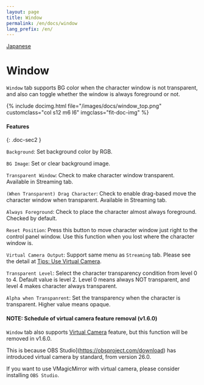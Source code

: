```yaml
---
layout: page
title: Window
permalink: /en/docs/window
lang_prefix: /en/
---
```


[Japanese](../../docs/window)

# Window

`Window` tab supports BG color when the character window is not transparent, and also can toggle whether the window is always foreground or not.

<div class="row">
{% include docimg.html file="/images/docs/window_top.png" customclass="col s12 m6 l6" imgclass="fit-doc-img" %}
</div>

#### Features
{: .doc-sec2 }

`Background`: Set background color by RGB.

`BG Image`: Set or clear background image. 

`Transparent Window`: Check to make character window transparent. Available in Streaming tab. 

`(When Transparent) Drag Character`: Check to enable drag-based move the character window when transparent. Available in Streaming tab. 

`Always Foreground`: Check to place the character almost always foreground. Checked by default.

`Reset Position`: Press this button to move character window just right to the control panel window. Use this function when you lost where the character window is.

`Virtual Camera Output`: Support same menu as `Streaming` tab. Please see the detail at [Tips: Use Virtual Camera](../tips/virtual_camera).

`Transparent Level`: Select the character transparency condition from level 0 to 4. Default value is level 2. Level 0 means always NOT transparent, and level 4 makes character always transparent.

`Alpha when Transpanrent`: Set the transparency when the character is transparent. Higher value means opaque.

#### NOTE: Schedule of virtual camera feature removal (v1.6.0)

`Window` tab also supports [Virtual Camera](../tips/virtual_camera) feature, but this function will be removed in v1.6.0.

This is because OBS Studio](https://obsproject.com/download) has introduced virtual camera by standard, from version 26.0.

If you want to use VMagicMirror with virtual camera, please consider installing `OBS Studio`.
